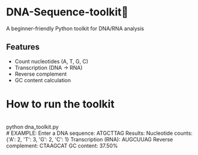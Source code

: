 
# DNA-Sequence-toolkit🧬
A beginner-friendly Python toolkit for DNA/RNA analysis
## Features
- Count nucleotides (A, T, G, C)
- Transcription (DNA → RNA)
- Reverse complement
- GC content calculation
  <br/>
# How to run the toolkit
  <br/>
python dna_toolkit.py
<br/>
# EXAMPLE:
Enter a DNA sequence: ATGCTTAG
Results:
Nucleotide counts: {'A': 2, 'T': 3, 'G': 2, 'C': 1}
Transcription (RNA): AUGCUUAG
Reverse complement: CTAAGCAT
GC content: 37.50%

